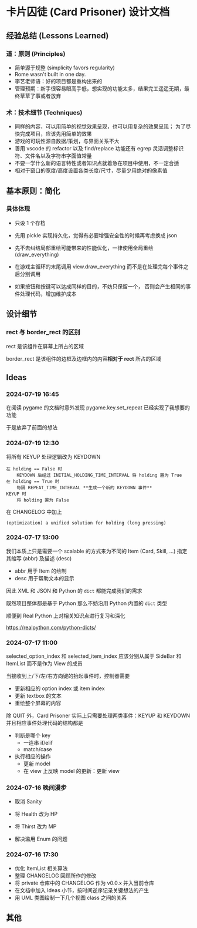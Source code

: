 # 卡片囚徒 (Card Prisoner) 设计文档

## 经验总结 (Lessons Learned)

### 道：原则 (Principles)

* 简单源于规整 (simplicity favors regularity)
* Rome wasn't built in one day.
* 李艺老师语：好的项目都是重构出来的
* 管理预期：新手很容易眼高手低，想实现的功能太多，结果完工遥遥无期，最终草草了事或者放弃

### 术：技术细节 (Techniques)

* 同样的内容，可以用简单的视觉效果呈现，也可以用复杂的效果呈现；
  为了尽快完成项目，应该先用简单的效果
* 游戏的可玩性源自数据/策划，与界面关系不大
* 善用 vscode 的 refactor 以及 find/replace 功能还有 egrep
  灵活调整标识符、文件名以及字符串字面值常量
* 不要一学什么新的语言特性或者知识点就着急在项目中使用，不一定合适
* 相对于窗口的宽度/高度设置各类长度/尺寸，尽量少用绝对的像素值

## 基本原则：简化

### 具体体现

* 只设 1 个存档
* 先用 pickle 实现持久化，觉得有必要增强安全性的时候再考虑换成 json

* 先不去纠结局部重绘可能带来的性能优化，一律使用全局重绘 (draw_everything)
* 在游戏主循环的末尾调用 view.draw_everything
  而不是在处理完每个事件之后分别调用

* 如果按钮和按键可以达成同样的目的，不妨只保留一个，
  否则会产生相同的事件处理代码，增加维护成本

## 设计细节

### rect 与 border_rect 的区别

rect 是该组件在屏幕上所占的区域

border_rect 是该组件的边框及边框内的内容**相对于 rect** 所占的区域

## Ideas

### 2024-07-19 16:45

在阅读 pygame 的文档时意外发现 pygame.key.set_repeat 已经实现了我想要的功能

于是放弃了前面的想法

### 2024-07-19 12:30

将所有 KEYUP 处理逻辑改为 KEYDOWN

```
在 holding == False 时
    KEYDOWN 后经过 INITIAL_HOLDING_TIME_INTERVAL 将 holding 置为 True
在 holding == True 时
    每隔 REPEAT_TIME_INTERVAL **生成一个新的 KEYDOWN 事件**
KEYUP 时
    将 holding 置为 False
```

在 CHANGELOG 中加上
```
(optimization) a unified solution for holding (long pressing)
```

### 2024-07-17 13:00

我们本质上只是需要一个 scalable 的方式来为不同的 Item (Card, Skill, ...)
指定其缩写 (abbr) 及描述 (desc)
* abbr 用于 Item 的绘制
* desc 用于帮助文本的显示

因此 XML 和 JSON 和 Python 的 `dict` 都能完成我们的需求

既然项目整体都是基于 Python 那么不妨沿用 Python 内置的 `dict` 类型

顺便到 Real Python 上对相关知识点进行复习和深化

https://realpython.com/python-dicts/

### 2024-07-17 11:00

selected_option_index 和 selected_item_index 应该分别从属于
SideBar 和 ItemList
而不是作为 View 的成员

当接收到上/下/左/右方向键的抬起事件时，控制器需要
* 更新相应的 option index 或 item index
* 更新 textbox 的文本
* 重绘整个屏幕的内容


除 QUIT 外，Card Prisoner 实际上只需要处理两类事件：KEYUP 和 KEYDOWN
并且相应事件处理代码的结构都是
* 判断是哪个 key
  * 一连串 if/elif
  * match/case
* 执行相应的操作
  * 更新 model
  * 在 view 上反映 model 的更新：更新 view

### 2024-07-16 晚间漫步

* 取消 Sanity
* 将 Health 改为 HP
* 将 Thirst 改为 MP

* 解决滥用 Enum 的问题

### 2024-07-16 17:30

* 优化 ItemList 相关算法
* 整理 CHANGELOG
  回顾所作的修改
* 将 private 仓库中的 CHANGELOG 作为 v0.0.x 并入当前仓库
* 在文档中加入 Ideas 小节，按时间逆序记录关键想法的产生
* 用 UML 类图绘制一下几个视图 class 之间的关系

## 其他
